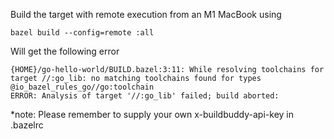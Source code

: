 Build the target with remote execution from an M1 MacBook using
```shell
bazel build --config=remote :all
```
Will get the following error
```
{HOME}/go-hello-world/BUILD.bazel:3:11: While resolving toolchains for target //:go_lib: no matching toolchains found for types @io_bazel_rules_go//go:toolchain
ERROR: Analysis of target '//:go_lib' failed; build aborted: 
```

*note: Please remember to supply your own x-buildbuddy-api-key in .bazelrc
